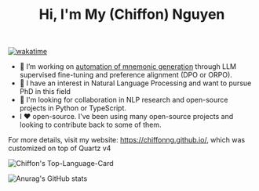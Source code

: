 <h1 align="center">Hi, I'm My (Chiffon) Nguyen </h1>
<br>

[![wakatime](https://wakatime.com/badge/user/8256474a-d9a4-40f0-8879-659cd7b79a98.svg)](https://wakatime.com/@8256474a-d9a4-40f0-8879-659cd7b79a98)

- 🌱 I’m working on [automation of mnemonic generation](https://github.com/chiffonng/mnemonic-gen) through LLM supervised fine-tuning and preference alignment (DPO or ORPO).
- 🎯 I have an interest in Natural Language Processing and want to pursue PhD in this field
- 💼 I'm looking for collaboration in NLP research and open-source projects in Python or TypeScript.
- I ❤️ open-source. I've been using many open-source projects and looking to contribute back to some of them.

For more details, visit my website: https://chiffonng.github.io/, which was customized on top of Quartz v4

![Chiffon's Top-Language-Card](https://github-readme-stats.vercel.app/api/top-langs/?username=chiffonng&layout=compact&theme=onedark&hide=Jupyter%20Notebook&langs_count=10)

![Anurag's GitHub stats](https://github-readme-stats.vercel.app/api?username=chiffonng&theme=onedark&rank_icon=percentile)
